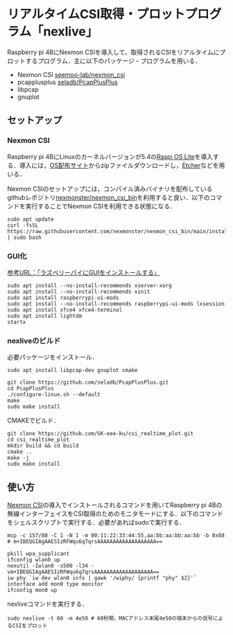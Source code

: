 # リアルタイムCSI取得・プロットプログラム「nexlive」
Raspberry pi 4BにNexmon CSIを導入して，取得されるCSIをリアルタイムにプロットするプログラム．主に以下のパッケージ・プログラムを用いる．

- Nexmon CSI [seemoo-lab/nexmon_csi](https://github.com/seemoo-lab/nexmon_csi)
- pcapplusplus [seladb/PcapPlusPlus](https://github.com/seladb/PcapPlusPlus)
- libpcap
- gnuplot

## セットアップ

### Nexmon CSI
Raspberry pi 4BにLinuxのカーネルバージョンが5.4の[Raspi OS Lite](https://downloads.raspberrypi.org/raspios_lite_armhf/images/raspios_lite_armhf-2020-08-24/)を導入する．導入には，[OS配布サイト](https://downloads.raspberrypi.org/raspios_lite_armhf/images/raspios_lite_armhf-2020-08-24/)からzipファイルダウンロードし，[Etcher](https://www.balena.io/etcher/)などを用いる．


Nexmon CSIのセットアップには，コンパイル済みバイナリを配布しているgithubレポジトリ[nexmonster/nexmon_csi_bin](https://github.com/nexmonster/nexmon_csi_bin)を利用すると良い．以下のコマンドを実行することでNexmon CSIを利用できる状態になる．
```
sudo apt update
curl -fsSL https://raw.githubusercontent.com/nexmonster/nexmon_csi_bin/main/install.sh | sudo bash
```

### GUI化
[参考URL：「ラズベリーパイにGUIをインストールする」](https://walking-succession-falls.com/%E3%83%A9%E3%82%BA%E3%83%99%E3%83%AA%E3%83%BC%E3%83%91%E3%82%A4%E3%81%ABGUI%E3%82%92%E3%82%A4%E3%83%B3%E3%82%B9%E3%83%88%E3%83%BC%E3%83%AB%E3%81%99%E3%82%8B)
```
sudo apt install --no-install-recommends xserver-xorg
sudo apt install --no-install-recommends xinit
sudo apt install raspberrypi-ui-mods
sudo apt install --no-install-recommends raspberrypi-ui-mods lxsession
sudo apt install xfce4 xfce4-terminal
sudo apt install lightdm
startx
```

### nexliveのビルド
必要パッケージをインストール．
```
sudo apt install libpcap-dev gnuplot cmake

git clone https://github.com/seladb/PcapPlusPlus.git
cd PcapPlusPlus
./configure-linux.sh --default
make
sudo make install
```

CMAKEでビルド．
```
git clone https://github.com/SK-eee-ku/csi_realtime_plot.git
cd csi_realtime_plot
mkdir build && cd build
cmake ..
make -j
sudo make install
```

## 使い方
[Nexmon CSI](https://github.com/seemoo-lab/nexmon_csi)の導入でインストールされるコマンドを用いてRaspberry pi 4Bの無線インターフェイスをCSI取得のためのモニタモードにする．以下のコマンドをシェルスクリプトで実行する．必要があればsudoで実行する．
```
mcp -c 157/80 -C 1 -N 1 -m 00:11:22:33:44:55,aa:bb:aa:bb:aa:bb -b 0x88
# m+IBEQGIAgAAESIzRFWqu6q7qrsAAAAAAAAAAAAAAAAAAA==

pkill wpa_supplicant
ifconfig wlan0 up
nexutil -Iwlan0 -s500 -l34 -vm+IBEQGIAgAAESIzRFWqu6q7qrsAAAAAAAAAAAAAAAAAAA==
iw phy `iw dev wlan0 info | gawk '/wiphy/ {printf "phy" $2}'` interface add mon0 type monitor
ifconfig mon0 up
```

nexliveコマンドを実行する．
```
sudo nexlive -t 60 -m 4e50 # 60秒間，MACアドレス末尾4e50の端末からの信号によるCSIをプロット
```

